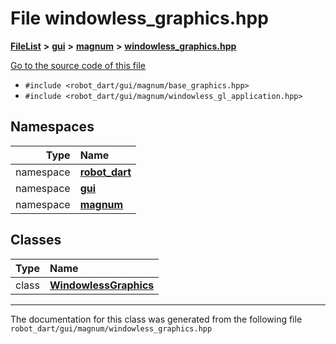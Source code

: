 

# File windowless\_graphics.hpp



[**FileList**](files.md) **>** [**gui**](dir_6a9d4b7ec29c938d1d9a486c655cfc8a.md) **>** [**magnum**](dir_5d18adecbc10cabf3ca51da31f2acdd1.md) **>** [**windowless\_graphics.hpp**](windowless__graphics_8hpp.md)

[Go to the source code of this file](windowless__graphics_8hpp_source.md)



* `#include <robot_dart/gui/magnum/base_graphics.hpp>`
* `#include <robot_dart/gui/magnum/windowless_gl_application.hpp>`













## Namespaces

| Type | Name |
| ---: | :--- |
| namespace | [**robot\_dart**](namespacerobot__dart.md) <br> |
| namespace | [**gui**](namespacerobot__dart_1_1gui.md) <br> |
| namespace | [**magnum**](namespacerobot__dart_1_1gui_1_1magnum.md) <br> |


## Classes

| Type | Name |
| ---: | :--- |
| class | [**WindowlessGraphics**](classrobot__dart_1_1gui_1_1magnum_1_1WindowlessGraphics.md) <br> |



















































------------------------------
The documentation for this class was generated from the following file `robot_dart/gui/magnum/windowless_graphics.hpp`

